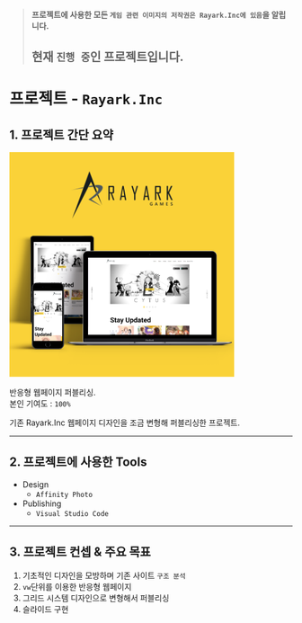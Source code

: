 >#### 프로젝트에 사용한 모든 `게임 관련 이미지의 저작권은 Rayark.Inc에 있음`을 알립니다.
>## 현재 `진행 중`인 프로젝트입니다.    

# 프로젝트 - `Rayark.Inc` 

## 1. 프로젝트 간단 요약

![반응형 미리보기](./img/port_rayark.png)


반응형 웹페이지 퍼블리싱.  
본인 기여도 : `100%`

기존 Rayark.Inc 웹페이지 디자인을 조금 변형해 퍼블리싱한 프로젝트. 

---

## 2. 프로젝트에 사용한 Tools

- Design
  - `Affinity Photo`
- Publishing
  - `Visual Studio Code `  

---

## 3. 프로젝트 컨셉 & 주요 목표

1. 기초적인 디자인을 모방하며 기존 사이트 `구조 분석`
2. `vw`단위를 이용한 반응형 웹페이지
3. 그리드 시스템 디자인으로 변형해서 퍼블리싱
4. 슬라이드 구현
